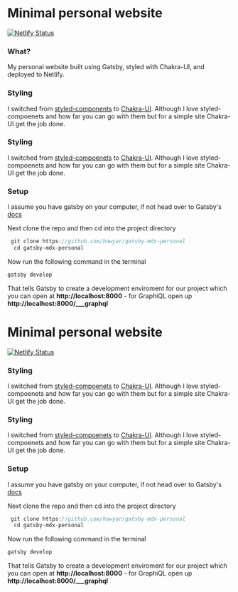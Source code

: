 # Minimal personal website

[![Netlify Status](https://api.netlify.com/api/v1/badges/60f5465d-0a0c-4288-a2a7-a48eb367bd4e/deploy-status)](https://app.netlify.com/sites/gatsby-personal/deploys)

### What?

My personal website built using Gatsby, styled with Chakra-UI, and deployed to Netlify.

### Styling

I switched from [styled-components](https://styled-components.com/) to [Chakra-UI](https://chakra-ui.com/). Although I love styled-compoenets and how far you can go with them but for a simple site Chakra-UI get the job done.

### Styling

I switched from [styled-compoenets](https://styled-components.com/) to [Chakra-UI](https://chakra-ui.com/). Although I love styled-compoenets and how far you can go with them but for a simple site Chakra-UI get the job done.

### Setup

I assume you have gatsby on your computer, if not head over to Gatsby's [docs](https://www.gatsbyjs.org/docs/quick-start/)

Next clone the repo and then cd into the project directory

```js
 git clone https://github.com/hawyar/gatsby-mdx-personal
  cd gatsby-mdx-personal
```

Now run the following command in the terminal

```bash
gatsby develop
```

That tells Gatsby to create a development enviroment for our project which you can open at
**http://localhost:8000** - for GraphiQL open up **http://localhost:8000/___graphql**

# Minimal personal website

[![Netlify Status](https://api.netlify.com/api/v1/badges/60f5465d-0a0c-4288-a2a7-a48eb367bd4e/deploy-status)](https://app.netlify.com/sites/gatsby-personal/deploys)

### Styling

I switched from [styled-compoenets](https://styled-components.com/) to [Chakra-UI](https://chakra-ui.com/). Although I love styled-compoenets and how far you can go with them but for a simple site Chakra-UI get the job done.

### Styling

I switched from [styled-compoenets](https://styled-components.com/) to [Chakra-UI](https://chakra-ui.com/). Although I love styled-compoenets and how far you can go with them but for a simple site Chakra-UI get the job done.

### Setup

I assume you have gatsby on your computer, if not head over to Gatsby's [docs](https://www.gatsbyjs.org/docs/quick-start/)

Next clone the repo and then cd into the project directory

```js
 git clone https://github.com/hawyar/gatsby-mdx-personal
  cd gatsby-mdx-personal
```

Now run the following command in the terminal

```bash
gatsby develop
```

That tells Gatsby to create a development enviroment for our project which you can open at
**http://localhost:8000** - for GraphiQL open up **http://localhost:8000/___graphql**
